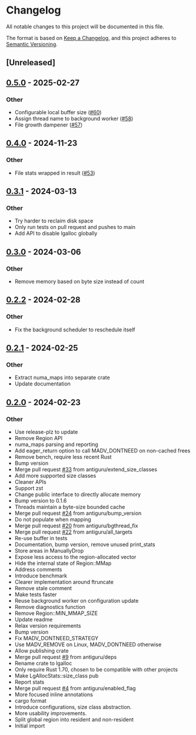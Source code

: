 # Changelog
All notable changes to this project will be documented in this file.

The format is based on [Keep a Changelog](https://keepachangelog.com/en/1.0.0/),
and this project adheres to [Semantic Versioning](https://semver.org/spec/v2.0.0.html).

## [Unreleased]

## [0.5.0](https://github.com/antiguru/rust-lgalloc/compare/v0.4.0...v0.5.0) - 2025-02-27

### Other

- Configurable local buffer size ([#60](https://github.com/antiguru/rust-lgalloc/pull/60))
- Assign thread name to background worker ([#58](https://github.com/antiguru/rust-lgalloc/pull/58))
- File growth dampener ([#57](https://github.com/antiguru/rust-lgalloc/pull/57))

## [0.4.0](https://github.com/antiguru/rust-lgalloc/compare/v0.3.1...v0.4.0) - 2024-11-23

### Other

- File stats wrapped in result ([#53](https://github.com/antiguru/rust-lgalloc/pull/53))

## [0.3.1](https://github.com/antiguru/rust-lgalloc/compare/v0.3.0...v0.3.1) - 2024-03-13

### Other
- Try harder to reclaim disk space
- Only run tests on pull request and pushes to main
- Add API to disable lgalloc globally

## [0.3.0](https://github.com/antiguru/rust-lgalloc/compare/v0.2.2...v0.3.0) - 2024-03-06

### Other
- Remove memory based on byte size instead of count

## [0.2.2](https://github.com/antiguru/rust-lgalloc/compare/v0.2.1...v0.2.2) - 2024-02-28

### Other
- Fix the background scheduler to reschedule itself

## [0.2.1](https://github.com/antiguru/rust-lgalloc/compare/v0.2.0...v0.2.1) - 2024-02-25

### Other
- Extract numa_maps into separate crate
- Update documentation

## [0.2.0](https://github.com/antiguru/rust-lgalloc/compare/v0.1.7...v0.2.0) - 2024-02-23

### Other
- Use release-plz to update
- Remove Region API
- numa_maps parsing and reporting
- Add eager_return option to call MADV_DONTNEED on non-cached frees
- Remove bench, require less recent Rust
- Bump version
- Merge pull request [#33](https://github.com/antiguru/rust-lgalloc/pull/33) from antiguru/extend_size_classes
- Add more supported size classes
- Cleaner APIs
- Support zst
- Change public interface to directly allocate memory
- Bump version to 0.1.6
- Threads maintain a byte-size bounded cache
- Merge pull request [#24](https://github.com/antiguru/rust-lgalloc/pull/24) from antiguru/bump_version
- Do not populate when mapping
- Merge pull request [#20](https://github.com/antiguru/rust-lgalloc/pull/20) from antiguru/bgthread_fix
- Merge pull request [#22](https://github.com/antiguru/rust-lgalloc/pull/22) from antiguru/all_targets
- Re-use buffer in tests
- Documentation, bump version, remove unused print_stats
- Store areas in ManuallyDrop
- Expose less access to the region-allocated vector
- Hide the internal state of Region::MMap
- Address comments
- Introduce benchmark
- Clearer implementation around ftruncate
- Remove stale comment
- Make tests faster
- Reuse background worker on configuration update
- Remove diagnostics function
- Remove Region::MIN_MMAP_SIZE
- Update readme
- Relax version requirements
- Bump version
- Fix MADV_DONTNEED_STRATEGY
- Use MADV_REMOVE on Linux, MADV_DONTNEED otherwise
- Allow publishing crate
- Merge pull request [#9](https://github.com/antiguru/rust-lgalloc/pull/9) from antiguru/deps
- Rename crate to lgalloc
- Only require Rust 1.70, chosen to be compatible with other projects
- Make LgAllocStats::size_class pub
- Report stats
- Merge pull request [#4](https://github.com/antiguru/rust-lgalloc/pull/4) from antiguru/enabled_flag
- More focused inline annotations
- cargo format
- Introduce configurations, size class abstraction.
- More usability improvements.
- Split global region into resident and non-resident
- Initial import
